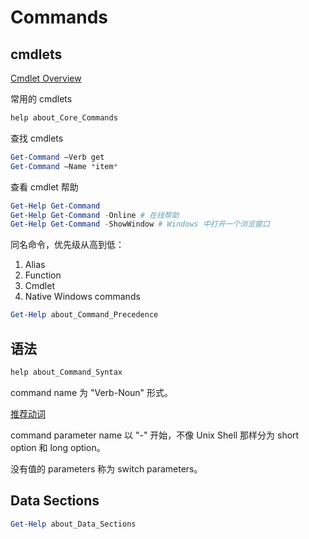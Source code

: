 # Commands

## cmdlets

[Cmdlet Overview](https://msdn.microsoft.com/en-us/library/ms714395.aspx)

常用的 cmdlets

```powershell
help about_Core_Commands
```

查找 cmdlets

```powershell
Get-Command –Verb get
Get-Command –Name *item*
```

查看 cmdlet 帮助

```powershell
Get-Help Get-Command
Get-Help Get-Command -Online # 在线帮助
Get-Help Get-Command -ShowWindow # Windows 中打开一个浏览窗口
```



同名命令，优先级从高到低：

1. Alias
1. Function
1. Cmdlet
1. Native Windows commands

```powershell
Get-Help about_Command_Precedence
```




## 语法

```powershell
help about_Command_Syntax
```

command name 为 "Verb-Noun" 形式。

[推荐动词](https://msdn.microsoft.com/en-us/library/ms714428.aspx)

command parameter name 以 "-" 开始，不像 Unix Shell 那样分为 short option 和 long option。

没有值的 parameters 称为 switch parameters。

## Data Sections

```powershell
Get-Help about_Data_Sections
```
